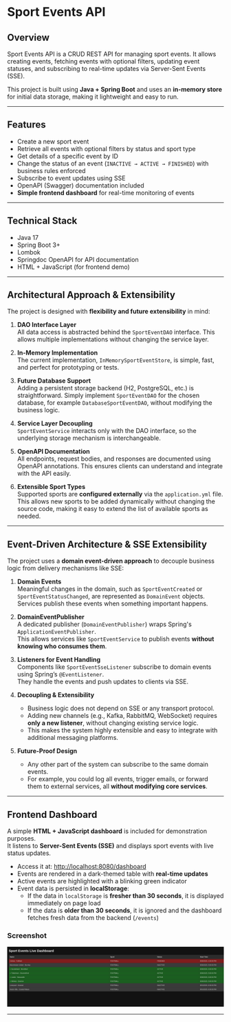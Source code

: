 # Sport Events API

## Overview

Sport Events API is a CRUD REST API for managing sport events. It allows creating events, fetching events with optional
filters, updating event statuses, and subscribing to real-time updates via Server-Sent Events (SSE).

This project is built using **Java + Spring Boot** and uses an **in-memory store** for initial data storage,
making it lightweight and easy to run.

---

## Features

- Create a new sport event
- Retrieve all events with optional filters by status and sport type
- Get details of a specific event by ID
- Change the status of an event (`INACTIVE → ACTIVE → FINISHED`) with business rules enforced
- Subscribe to event updates using SSE
- OpenAPI (Swagger) documentation included
- **Simple frontend dashboard** for real-time monitoring of events

---

## Technical Stack

- Java 17
- Spring Boot 3+
- Lombok
- Springdoc OpenAPI for API documentation
- HTML + JavaScript (for frontend demo)

---

## Architectural Approach & Extensibility

The project is designed with **flexibility and future extensibility** in mind:

1. **DAO Interface Layer**  
   All data access is abstracted behind the `SportEventDAO` interface. This allows multiple implementations without changing the service layer.

2. **In-Memory Implementation**  
   The current implementation, `InMemorySportEventStore`, is simple, fast, and perfect for prototyping or tests.

3. **Future Database Support**  
   Adding a persistent storage backend (H2, PostgreSQL, etc.) is straightforward. Simply implement `SportEventDAO` for the chosen database, for example `DatabaseSportEventDAO`, without modifying the business logic.

4. **Service Layer Decoupling**  
   `SportEventService` interacts only with the DAO interface, so the underlying storage mechanism is interchangeable.

5. **OpenAPI Documentation**  
   All endpoints, request bodies, and responses are documented using OpenAPI annotations. This ensures clients can understand and integrate with the API easily.

6. **Extensible Sport Types**  
   Supported sports are **configured externally** via the `application.yml` file. This allows new sports to be added dynamically without changing the source code, making it easy to extend the list of available sports as needed.

---

## Event-Driven Architecture & SSE Extensibility

The project uses a **domain event-driven approach** to decouple business logic from delivery mechanisms like SSE:

1. **Domain Events**  
   Meaningful changes in the domain, such as `SportEventCreated` or `SportEventStatusChanged`, are represented as `DomainEvent` objects.  
   Services publish these events when something important happens.

2. **DomainEventPublisher**  
   A dedicated publisher (`DomainEventPublisher`) wraps Spring's `ApplicationEventPublisher`.  
   This allows services like `SportEventService` to publish events **without knowing who consumes them**.

3. **Listeners for Event Handling**  
   Components like `SportEventSseListener` subscribe to domain events using Spring’s `@EventListener`.  
   They handle the events and push updates to clients via SSE.

4. **Decoupling & Extensibility**
    - Business logic does not depend on SSE or any transport protocol.
    - Adding new channels (e.g., Kafka, RabbitMQ, WebSocket) requires **only a new listener**, without changing existing service logic.
    - This makes the system highly extensible and easy to integrate with additional messaging platforms.

5. **Future-Proof Design**
    - Any other part of the system can subscribe to the same domain events.
    - For example, you could log all events, trigger emails, or forward them to external services, all **without modifying core services**.

---

## Frontend Dashboard

A simple **HTML + JavaScript dashboard** is included for demonstration purposes.  
It listens to **Server-Sent Events (SSE)** and displays sport events with live status updates.

- Access it at: [http://localhost:8080/dashboard](http://localhost:8080/dashboard)
- Events are rendered in a dark-themed table with **real-time updates**
- Active events are highlighted with a blinking green indicator
- Event data is persisted in **localStorage**:
   - If the data in `localStorage` is **fresher than 30 seconds**, it is displayed immediately on page load
   - If the data is **older than 30 seconds**, it is ignored and the dashboard fetches fresh data from the backend (`/events`)

### Screenshot

![Dashboard Screenshot](screenshots/dashboard.png)

---



